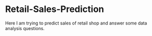 # Retail-Sales-Prediction
Here I am trying to predict sales of retail shop and answer some data analysis questions. 

